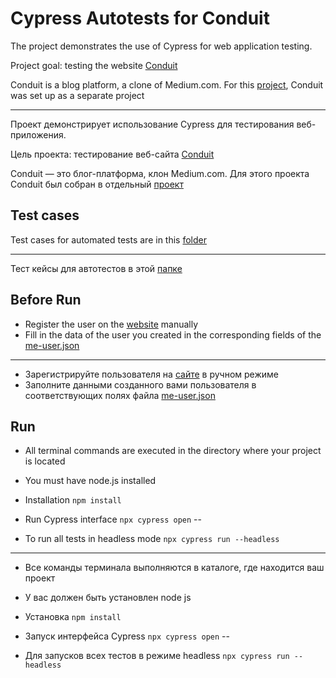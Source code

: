 # Cypress Autotests for Conduit

The project demonstrates the use of Cypress for web application testing.

Project goal: testing the website [Conduit](https://cypress-testing-website.vercel.app/)

Conduit is a blog platform, a clone of Medium.com. For this [project](https://github.com/psiyavush/cypress-testing-website), Conduit was set up as a separate project

---

Проект демонстрирует использование Cypress для тестирования веб-приложения. 

Цель проекта: тестирование веб-сайта [Conduit](https://cypress-testing-website.vercel.app/)

Conduit — это блог-платформа, клон Medium.com. Для этого проекта Conduit был собран в отдельный [проект](https://github.com/psiyavush/cypress-testing-website)

## Test cases

Test cases for automated tests are in this [folder](./test-cases/)

---

Тест кейсы для автотестов в этой [папке](./test-cases/)

## Before Run

* Register the user on the [website](https://cypress-testing-website.vercel.app/) manually
* Fill in the data of the user you created in the corresponding fields of the [me-user.json](./cypress/fixtures/me-user.json)
---
* Зарегистрируйте пользователя на [сайте](https://cypress-testing-website.vercel.app/) в ручном режиме
* Заполните данными созданного вами пользователя в соответствующих полях файла [me-user.json](./cypress/fixtures/me-user.json)


## Run

* All terminal commands are executed in the directory where your project is located
* You must have node.js installed
* Installation `npm install`
* Run Cypress interface `npx cypress open`
--

* To run all tests in headless mode `npx cypress run --headless`

---

* Все команды терминала выполняются в каталоге, где находится ваш проект
* У вас должен быть установлен node js
* Установка `npm install`
* Запуск интерфейса Cypress `npx cypress open`
--

* Для запусков всех тестов в режиме headless `npx cypress run --headless` 